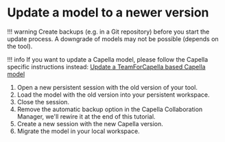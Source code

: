 <!--
 ~ SPDX-FileCopyrightText: Copyright DB Netz AG and the capella-collab-manager contributors
 ~ SPDX-License-Identifier: Apache-2.0
 -->

# Update a model to a newer version

<!-- prettier-ignore -->
!!! warning
    Create backups (e.g. in a Git repository) before you start the update process.
    A downgrade of models may not be possible (depends on the tool).

<!-- prettier-ignore -->
!!! info
    If you want to update a Capella model, please follow the Capella specific instructions instead:
    [Update a TeamForCapella based Capella model](../../settings/tools/capella/teamforcapella/update.md)

1. Open a new persistent session with the old version of your tool.
1. Load the model with the old version into your persistent workspace.
1. Close the session.
1. Remove the automatic backup option in the Capella Collaboration Manager,
   we'll rewire it at the end of this tutorial.
1. Create a new session with the new Capella version.
1. Migrate the model in your local workspace.
